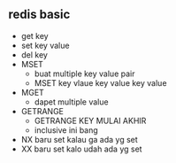 ## redis basic
- get key
- set key value
- del key
- MSET 
    - buat multiple key value pair
    - MSET key vlaue key value key value
- MGET
    - dapet multiple value
- GETRANGE
    - GETRANGE KEY MULAI AKHIR
    - inclusive ini bang
- NX baru set kalau ga ada yg set
- XX baru set kalo udah ada yg set
